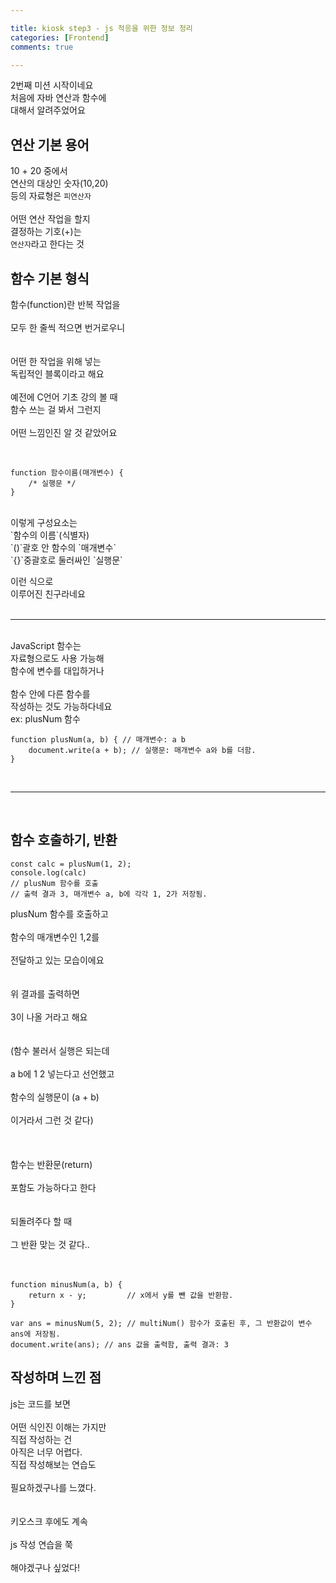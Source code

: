 ```yaml
---

title: kiosk step3 - js 적응을 위한 정보 정리 
categories: [Frontend]
comments: true

---
```


2번째 미션 시작이네요<br/> 
처음에 자바 연산과 함수에<br/> 
대해서 알려주었어요<br/>  

## 연산 기본 용어 

10 + 20 중에서<br/> 
연산의 대상인 숫자(10,20)<br/> 
등의 자료형은 `피연산자`<br/> 
<br/>
어떤 연산 작업을 할지<br/> 
결정하는 기호(+)는<br/> 
`연산자`라고 한다는 것<br/> 


## 함수 기본 형식 

함수(function)란 반복 작업을<br/>   
모두 한 줄씩 적으면 번거로우니<br/>  
<br/> 
어떤 한 작업을 위해 넣는<br/> 
독립적인 블록이라고 해요<br/>
<br/>
예전에 C언어 기초 강의 볼 때<br/> 
함수 쓰는 걸 봐서 그런지<br/>  
어떤 느낌인진 알 것 같았어요<br/> 

<br/> 

```
function 함수이름(매개변수) {
	/* 실행문 */
}
``` 
<br/>
이렇게 구성요소는<br/> 
`함수의 이름`(식별자)<br/> 
`()`괄호 안 함수의 `매개변수`<br/> 
`{}`중괄호로 둘러싸인 `실행문`<br/> 

이런 식으로<br/> 
이루어진 친구라네요<br/> 
<br/>

*** 

<br/>
 JavaScript 함수는<br/> 
 자료형으로도 사용 가능해<br/>  
 함수에 변수를 대입하거나<br/> 
 <br/>
 함수 안에 다른 함수를<br/>  
 작성하는 것도 가능하다네요<br/>  
 ex: plusNum 함수<br/> 
 
 
``` 
function plusNum(a, b) { // 매개변수: a b
	document.write(a + b); // 실행문: 매개변수 a와 b를 더함.
}
``` 
<br/> 

*** 

<br/> 

## 함수 호출하기, 반환

``` 
const calc = plusNum(1, 2);
console.log(calc)
// plusNum 함수를 호출
// 출력 결과 3, 매개변수 a, b에 각각 1, 2가 저장됨.
``` 

plusNum 함수를 호출하고<br/>  
함수의 매개변수인 1,2를<br/>  
전달하고 있는 모습이에요<br/>  
<br/>
위 결과를 출력하면<br/>  
3이 나올 거라고 해요<br/>  
<br/>
(함수 불러서 실행은 되는데<br/>  
a b에 1 2 넣는다고 선언했고<br/>  
함수의 실행문이 (a + b)<br/>  
이거라서 그런 것 같다)<br/>  
<br/>
<br/>
함수는 반환문(return)<br/>  
포함도 가능하다고 한다<br/>    
<br/>
되돌려주다 할 때<br/>  
그 반환 맞는 것 같다..<br/>  
<br/> 

``` 
function minusNum(a, b) {
    return x - y;         // x에서 y를 뺀 값을 반환함.
}

var ans = minusNum(5, 2); // multiNum() 함수가 호출된 후, 그 반환값이 변수 ans에 저장됨.
document.write(ans); // ans 값을 출력함, 출력 결과: 3
``` 

## 작성하며 느낀 점 

js는 코드를 보면<br/>  
어떤 식인진 이해는 가지만<br/> 
직접 작성하는 건<br/> 
아직은 너무 어렵다. 
<br/>
직접 작성해보는 연습도<br/>  
필요하겠구나를 느꼈다.<br/>  
<br/>
키오스크 후에도 계속<br/>  
js 작성 연습을 쭉<br/>  
해야겠구나 싶었다!<br/> 
